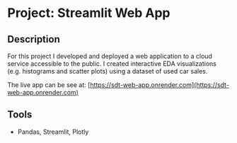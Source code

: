 # Project: Streamlit Web App

## Description

For this project I developed and deployed a web application to a cloud service accessible to the public. I created interactive EDA visualizations (e.g. histograms and scatter plots) using a dataset of used car sales.

The live app can be see at: [https://sdt-web-app.onrender.com](https://sdt-web-app.onrender.com)

## Tools

* Pandas, Streamlit, Plotly
